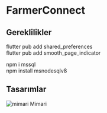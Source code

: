 # FarmerConnect

## Gereklilikler
flutter pub add shared_preferences  
flutter pub add smooth_page_indicator


npm i mssql  
npm install msnodesqlv8  

## Tasarımlar
![mimari](https://github.com/ArtunKARA/FarmerConnect/assets/76822513/12ca4dc7-168e-411e-8641-d05173e6645f)
Mimari
